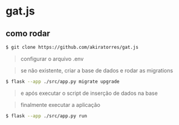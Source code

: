 # gat.js

## como rodar

```bash
$ git clone https://github.com/akiratorres/gat.js
```

> configurar o arquivo .env

> se não existente, criar a base de dados e rodar as migrations

```bash
$ flask --app ./src/app.py migrate upgrade
```

> e após executar o script de inserção de dados na base


> finalmente executar a aplicação

```bash
$ flask --app ./src/app.py run
```